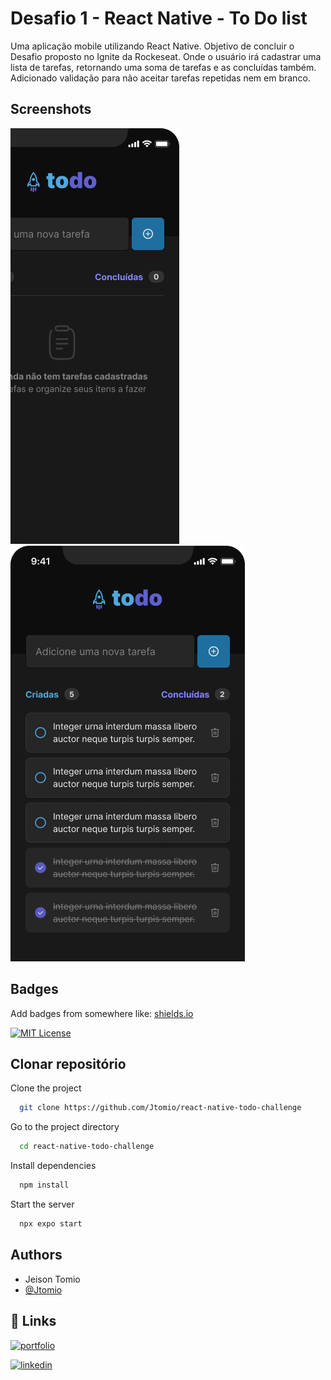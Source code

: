 # Desafio 1 - React Native - To Do list

Uma aplicação mobile utilizando React Native. Objetivo de concluir o Desafio proposto no Ignite da Rockeseat. Onde o usuário irá cadastrar uma lista de tarefas, retornando uma soma de tarefas e as concluídas também. Adicionado validação para não aceitar tarefas repetidas nem em branco.

## Screenshots

![App Screenshot](./assets/TodoEmpty.png)
![App Screenshot](./assets/TodoTask.png)

## Badges

Add badges from somewhere like: [shields.io](https://shields.io/)

[![MIT License](https://img.shields.io/badge/License-MIT-green.svg)](https://choosealicense.com/licenses/mit/)

## Clonar repositório

Clone the project

```bash
  git clone https://github.com/Jtomio/react-native-todo-challenge
```

Go to the project directory

```bash
  cd react-native-todo-challenge
```

Install dependencies

```bash
  npm install
```

Start the server

```bash
  npx expo start
```

## Authors

- Jeison Tomio
- [@Jtomio](https://www.github.com/Jtomio)

## 🔗 Links

[![portfolio](https://img.shields.io/badge/my_portfolio-000?style=for-the-badge&logo=ko-fi&logoColor=white)](https://portfoliojeison.vercel.app/)

[![linkedin](https://img.shields.io/badge/linkedin-0A66C2?style=for-the-badge&logo=linkedin&logoColor=white)](https://www.linkedin.com/in/jeison-tomio/)
